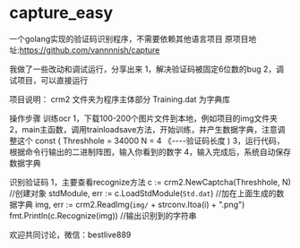 capture_easy
============

一个golang实现的验证码识别程序，不需要依赖其他语言项目
原项目地址:https://github.com/vannnnish/capture

我做了一些改动和调试运行，分享出来
1，解决验证码被固定6位数的bug
2，调试项目，可以直接运行


项目说明：
crm2 文件夹为程序主体部分
Training.dat 为字典库

操作步骤
训练ocr
1，下载100-200个图片文件到本地，例如项目的img文件夹
2，main主函数，调用trainloadsave方法，开始训练，并产生数据字典，注意调整这个
  const (
	  Threshhole = 34000
	  N          = 4   《----验证码长度
  )
3，运行代码，根据命令行输出的二进制阵图，输入你看到的数字
4，输入完成后，系统自动保存数据字典

识别验证码
1，主要查看recognize方法
c := crm2.NewCaptcha(Threshhole, N)   //创建对象
stdModule, err := c.LoadStdModule(`Std.dat`)   //加在上面生成的数据字典
img, err := crm2.ReadImg(`img/` + strconv.Itoa(i) + ".png")
fmt.Println(c.Recognize(img))   //输出识别到的字符串

欢迎共同讨论，微信：bestlive889
